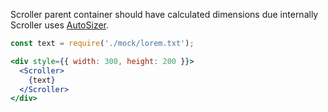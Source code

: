 Scroller parent container should have calculated dimensions
due internally Scroller uses [AutoSizer](https://github.com/bvaughn/react-virtualized/blob/master/docs/AutoSizer.md).

```jsx
const text = require('./mock/lorem.txt');

<div style={{ width: 300, height: 200 }}>
  <Scroller>
    {text}
  </Scroller>
</div>
```
